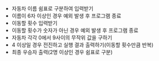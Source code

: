 - 자동차 이름 쉼표로 구분하여 입력받기
- 이름이 6자 이상인 경우 예외 발생 후 프로그램 종료
- 이동할 횟수 입력받기
- 이동할 횟수가 숫자가 아닌 경우 예외 발생 후 프로그램 종료
- 자동차 각각 0에서 9사이의 무작위 값을 구하기
- 4 이상일 경우 전진하고 실행 결과 출력하기(이동할 횟수만큼 반복)
- 최종 우승자 출력(2명 이상인 경우 쉼표로 구분)